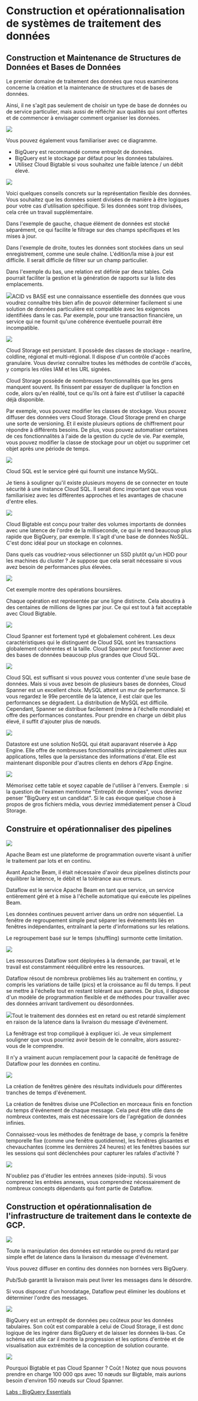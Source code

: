 ﻿# Construction et opérationnalisation de systèmes de traitement des données

## Construction et Maintenance de Structures de Données et Bases de Données

Le premier domaine de traitement des données que nous examinerons concerne la création et la maintenance de structures et de bases de données.

Ainsi, il ne s'agit pas seulement de choisir un type de base de données ou de service particulier, mais aussi de réfléchir aux qualités qui sont offertes et de commencer à envisager comment organiser les données.

![](Aspose.Words.e79873e8-3438-4e0d-ab81-7a553aabca8b.001.png)

Vous pouvez également vous familiariser avec ce diagramme.

- BigQuery est recommandé comme entrepôt de données.
- BigQuery est le stockage par défaut pour les données tabulaires.
- Utilisez Cloud Bigtable si vous souhaitez une faible latence / un débit élevé.

![](Aspose.Words.e79873e8-3438-4e0d-ab81-7a553aabca8b.002.png)

Voici quelques conseils concrets sur la représentation flexible des données. Vous souhaitez que les données soient divisées de manière à être logiques pour votre cas d'utilisation spécifique. Si les données sont trop divisées, cela crée un travail supplémentaire.

Dans l'exemple de gauche, chaque élément de données est stocké séparément, ce qui facilite le filtrage sur des champs spécifiques et les mises à jour.

Dans l'exemple de droite, toutes les données sont stockées dans un seul enregistrement, comme une seule chaîne. L'édition/la mise à jour est difficile. Il serait difficile de filtrer sur un champ particulier.

Dans l'exemple du bas, une relation est définie par deux tables. Cela pourrait faciliter la gestion et la génération de rapports sur la liste des emplacements.

![](Aspose.Words.e79873e8-3438-4e0d-ab81-7a553aabca8b.003.png)ACID vs BASE est une connaissance essentielle des données que vous voudrez connaître très bien afin de pouvoir déterminer facilement si une solution de données particulière est compatible avec les exigences identifiées dans le cas. Par exemple, pour une transaction financière, un service qui ne fournit qu'une cohérence éventuelle pourrait être incompatible.

![](Aspose.Words.e79873e8-3438-4e0d-ab81-7a553aabca8b.004.png)

Cloud Storage est persistant. Il possède des classes de stockage - nearline, coldline, régional et multi-régional. Il dispose d'un contrôle d'accès granulaire. Vous devriez connaître toutes les méthodes de contrôle d'accès, y compris les rôles IAM et les URL signées.

Cloud Storage possède de nombreuses fonctionnalités que les gens manquent souvent. Ils finissent par essayer de dupliquer la fonction en code, alors qu'en réalité, tout ce qu'ils ont à faire est d'utiliser la capacité déjà disponible.

Par exemple, vous pouvez modifier les classes de stockage. Vous pouvez diffuser des données vers Cloud Storage. Cloud Storage prend en charge une sorte de versioning. Et il existe plusieurs options de chiffrement pour répondre à différents besoins. De plus, vous pouvez automatiser certaines de ces fonctionnalités à l'aide de la gestion du cycle de vie. Par exemple, vous pouvez modifier la classe de stockage pour un objet ou supprimer cet objet après une période de temps.

![](Aspose.Words.e79873e8-3438-4e0d-ab81-7a553aabca8b.005.png)

Cloud SQL est le service géré qui fournit une instance MySQL.

Je tiens à souligner qu'il existe plusieurs moyens de se connecter en toute sécurité à une instance Cloud SQL. Il serait donc important que vous vous familiarisiez avec les différentes approches et les avantages de chacune d'entre elles.

![](Aspose.Words.e79873e8-3438-4e0d-ab81-7a553aabca8b.006.png)

Cloud Bigtable est conçu pour traiter des volumes importants de données avec une latence de l'ordre de la milliseconde, ce qui le rend beaucoup plus rapide que BigQuery, par exemple. Il s'agit d'une base de données NoSQL. C'est donc idéal pour un stockage en colonnes.

Dans quels cas voudriez-vous sélectionner un SSD plutôt qu'un HDD pour les machines du cluster ? Je suppose que cela serait nécessaire si vous avez besoin de performances plus élevées.

![](Aspose.Words.e79873e8-3438-4e0d-ab81-7a553aabca8b.007.png)

Cet exemple montre des opérations boursières.

Chaque opération est représentée par une ligne distincte. Cela aboutira à des centaines de millions de lignes par jour. Ce qui est tout à fait acceptable avec Cloud Bigtable.

![](Aspose.Words.e79873e8-3438-4e0d-ab81-7a553aabca8b.008.png)

Cloud Spanner est fortement typé et globalement cohérent. Les deux caractéristiques qui le distinguent de Cloud SQL sont les transactions globalement cohérentes et la taille. Cloud Spanner peut fonctionner avec des bases de données beaucoup plus grandes que Cloud SQL.

![](Aspose.Words.e79873e8-3438-4e0d-ab81-7a553aabca8b.009.png)

Cloud SQL est suffisant si vous pouvez vous contenter d'une seule base de données. Mais si vous avez besoin de plusieurs bases de données, Cloud Spanner est un excellent choix. MySQL atteint un mur de performance. Si vous regardez le 99e percentile de la latence, il est clair que les performances se dégradent. La distribution de MySQL est difficile. Cependant, Spanner se distribue facilement (même à l'échelle mondiale) et offre des performances constantes. Pour prendre en charge un débit plus élevé, il suffit d'ajouter plus de nœuds.

![](Aspose.Words.e79873e8-3438-4e0d-ab81-7a553aabca8b.010.png)

Datastore est une solution NoSQL qui était auparavant réservée à App Engine. Elle offre de nombreuses fonctionnalités principalement utiles aux applications, telles que la persistance des informations d'état. Elle est maintenant disponible pour d'autres clients en dehors d'App Engine.

![](Aspose.Words.e79873e8-3438-4e0d-ab81-7a553aabca8b.011.png)

Mémorisez cette table et soyez capable de l'utiliser à l'envers. Exemple : si la question de l'examen mentionne "Entrepôt de données", vous devriez penser "BigQuery est un candidat". Si le cas évoque quelque chose à propos de gros fichiers média, vous devriez immédiatement penser à Cloud Storage.

## Construire et opérationnaliser des pipelines

![](Aspose.Words.e79873e8-3438-4e0d-ab81-7a553aabca8b.012.png)

Apache Beam est une plateforme de programmation ouverte visant à unifier le traitement par lots et en continu.

Avant Apache Beam, il était nécessaire d'avoir deux pipelines distincts pour équilibrer la latence, le débit et la tolérance aux erreurs.

Dataflow est le service Apache Beam en tant que service, un service entièrement géré et à mise à l'échelle automatique qui exécute les pipelines Beam.

Les données continues peuvent arriver dans un ordre non séquentiel. La fenêtre de regroupement simple peut séparer les événements liés en fenêtres indépendantes, entraînant la perte d'informations sur les relations.

Le regroupement basé sur le temps (shuffling) surmonte cette limitation.

![](Aspose.Words.e79873e8-3438-4e0d-ab81-7a553aabca8b.013.png)

Les ressources Dataflow sont déployées à la demande, par travail, et le travail est constamment rééquilibré entre les ressources.

Dataflow résout de nombreux problèmes liés au traitement en continu, y compris les variations de taille (pics) et la croissance au fil du temps. Il peut se mettre à l'échelle tout en restant tolérant aux pannes. De plus, il dispose d'un modèle de programmation flexible et de méthodes pour travailler avec des données arrivant tardivement ou désordonnées.

![](Aspose.Words.e79873e8-3438-4e0d-ab81-7a553aabca8b.014.png)Tout le traitement des données est en retard ou est retardé simplement en raison de la latence dans la livraison du message d'événement.

La fenêtrage est trop compliqué à expliquer ici. Je veux simplement souligner que vous pourriez avoir besoin de le connaître, alors assurez-vous de le comprendre.

Il n'y a vraiment aucun remplacement pour la capacité de fenêtrage de Dataflow pour les données en continu.

![](Aspose.Words.e79873e8-3438-4e0d-ab81-7a553aabca8b.015.png)

La création de fenêtres génère des résultats individuels pour différentes tranches de temps d'événement.

La création de fenêtres divise une PCollection en morceaux finis en fonction du temps d'événement de chaque message. Cela peut être utile dans de nombreux contextes, mais est nécessaire lors de l'agrégation de données infinies.

Connaissez-vous les méthodes de fenêtrage de base, y compris la fenêtre temporelle fixe (comme une fenêtre quotidienne), les fenêtres glissantes et chevauchantes (comme les dernières 24 heures) et les fenêtres basées sur les sessions qui sont déclenchées pour capturer les rafales d'activité ?

![](Aspose.Words.e79873e8-3438-4e0d-ab81-7a553aabca8b.016.png)

N'oubliez pas d'étudier les entrées annexes (side-inputs). Si vous comprenez les entrées annexes, vous comprendrez nécessairement de nombreux concepts dépendants qui font partie de Dataflow.

## Construction et opérationnalisation de l'infrastructure de traitement dans le contexte de GCP.

![](Aspose.Words.e79873e8-3438-4e0d-ab81-7a553aabca8b.017.png)

Toute la manipulation des données est retardée ou prend du retard par simple effet de latence dans la livraison du message d'événement.

Vous pouvez diffuser en continu des données non bornées vers BigQuery.

Pub/Sub garantit la livraison mais peut livrer les messages dans le désordre.

Si vous disposez d'un horodatage, Dataflow peut éliminer les doublons et déterminer l'ordre des messages.

![](Aspose.Words.e79873e8-3438-4e0d-ab81-7a553aabca8b.018.png)

BigQuery est un entrepôt de données peu coûteux pour les données tabulaires. Son coût est comparable à celui de Cloud Storage, il est donc logique de les ingérer dans BigQuery et de laisser les données là-bas. Ce schéma est utile car il montre la progression et les options d'entrée et de visualisation aux extrémités de la conception de solution courante.

![](Aspose.Words.e79873e8-3438-4e0d-ab81-7a553aabca8b.019.png)

Pourquoi Bigtable et pas Cloud Spanner ? Coût ! Notez que nous pouvons prendre en charge 100 000 qps avec 10 nœuds sur Bigtable, mais aurions besoin d'environ 150 nœuds sur Cloud Spanner.

[Labs : BigQuery Essentials](https://www.cloudskillsboost.google/course_sessions/3663395/labs/343580)
